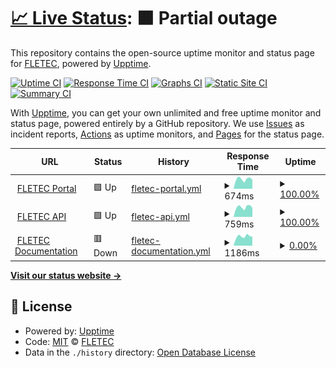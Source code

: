 # [📈 Live Status](https://status.fletec.io): <!--live status--> **🟧 Partial outage**

This repository contains the open-source uptime monitor and status page for [FLETEC](https://fletec.io), powered by [Upptime](https://github.com/upptime/upptime).

[![Uptime CI](https://github.com/fletec/fletec-upptime/workflows/Uptime%20CI/badge.svg)](https://github.com/fletec/fletec-upptime/actions?query=workflow%3A%22Uptime+CI%22)
[![Response Time CI](https://github.com/fletec/fletec-upptime/workflows/Response%20Time%20CI/badge.svg)](https://github.com/fletec/fletec-upptime/actions?query=workflow%3A%22Response+Time+CI%22)
[![Graphs CI](https://github.com/fletec/fletec-upptime/workflows/Graphs%20CI/badge.svg)](https://github.com/fletec/fletec-upptime/actions?query=workflow%3A%22Graphs+CI%22)
[![Static Site CI](https://github.com/fletec/fletec-upptime/workflows/Static%20Site%20CI/badge.svg)](https://github.com/fletec/fletec-upptime/actions?query=workflow%3A%22Static+Site+CI%22)
[![Summary CI](https://github.com/fletec/fletec-upptime/workflows/Summary%20CI/badge.svg)](https://github.com/fletec/fletec-upptime/actions?query=workflow%3A%22Summary+CI%22)

With [Upptime](https://upptime.js.org), you can get your own unlimited and free uptime monitor and status page, powered entirely by a GitHub repository. We use [Issues](https://github.com/fletec/fletec-upptime/issues) as incident reports, [Actions](https://github.com/fletec/fletec-upptime/actions) as uptime monitors, and [Pages](https://status.fletec.io) for the status page.

<!--start: status pages-->
<!-- This summary is generated by Upptime (https://github.com/upptime/upptime) -->
<!-- Do not edit this manually, your changes will be overwritten -->
<!-- prettier-ignore -->
| URL | Status | History | Response Time | Uptime |
| --- | ------ | ------- | ------------- | ------ |
| <img alt="" src="https://icons.duckduckgo.com/ip3/portal.fletec.io.ico" height="13"> [FLETEC Portal](https://portal.fletec.io) | 🟩 Up | [fletec-portal.yml](https://github.com/fletec/fletec-upptime/commits/HEAD/history/fletec-portal.yml) | <details><summary><img alt="Response time graph" src="./graphs/fletec-portal/response-time-week.png" height="20"> 674ms</summary><br><a href="https://status.fletec.io/history/fletec-portal"><img alt="Response time 567" src="https://img.shields.io/endpoint?url=https%3A%2F%2Fraw.githubusercontent.com%2Ffletec%2Ffletec-upptime%2FHEAD%2Fapi%2Ffletec-portal%2Fresponse-time.json"></a><br><a href="https://status.fletec.io/history/fletec-portal"><img alt="24-hour response time 946" src="https://img.shields.io/endpoint?url=https%3A%2F%2Fraw.githubusercontent.com%2Ffletec%2Ffletec-upptime%2FHEAD%2Fapi%2Ffletec-portal%2Fresponse-time-day.json"></a><br><a href="https://status.fletec.io/history/fletec-portal"><img alt="7-day response time 674" src="https://img.shields.io/endpoint?url=https%3A%2F%2Fraw.githubusercontent.com%2Ffletec%2Ffletec-upptime%2FHEAD%2Fapi%2Ffletec-portal%2Fresponse-time-week.json"></a><br><a href="https://status.fletec.io/history/fletec-portal"><img alt="30-day response time 598" src="https://img.shields.io/endpoint?url=https%3A%2F%2Fraw.githubusercontent.com%2Ffletec%2Ffletec-upptime%2FHEAD%2Fapi%2Ffletec-portal%2Fresponse-time-month.json"></a><br><a href="https://status.fletec.io/history/fletec-portal"><img alt="1-year response time 571" src="https://img.shields.io/endpoint?url=https%3A%2F%2Fraw.githubusercontent.com%2Ffletec%2Ffletec-upptime%2FHEAD%2Fapi%2Ffletec-portal%2Fresponse-time-year.json"></a></details> | <details><summary><a href="https://status.fletec.io/history/fletec-portal">100.00%</a></summary><a href="https://status.fletec.io/history/fletec-portal"><img alt="All-time uptime 100.00%" src="https://img.shields.io/endpoint?url=https%3A%2F%2Fraw.githubusercontent.com%2Ffletec%2Ffletec-upptime%2FHEAD%2Fapi%2Ffletec-portal%2Fuptime.json"></a><br><a href="https://status.fletec.io/history/fletec-portal"><img alt="24-hour uptime 100.00%" src="https://img.shields.io/endpoint?url=https%3A%2F%2Fraw.githubusercontent.com%2Ffletec%2Ffletec-upptime%2FHEAD%2Fapi%2Ffletec-portal%2Fuptime-day.json"></a><br><a href="https://status.fletec.io/history/fletec-portal"><img alt="7-day uptime 100.00%" src="https://img.shields.io/endpoint?url=https%3A%2F%2Fraw.githubusercontent.com%2Ffletec%2Ffletec-upptime%2FHEAD%2Fapi%2Ffletec-portal%2Fuptime-week.json"></a><br><a href="https://status.fletec.io/history/fletec-portal"><img alt="30-day uptime 100.00%" src="https://img.shields.io/endpoint?url=https%3A%2F%2Fraw.githubusercontent.com%2Ffletec%2Ffletec-upptime%2FHEAD%2Fapi%2Ffletec-portal%2Fuptime-month.json"></a><br><a href="https://status.fletec.io/history/fletec-portal"><img alt="1-year uptime 100.00%" src="https://img.shields.io/endpoint?url=https%3A%2F%2Fraw.githubusercontent.com%2Ffletec%2Ffletec-upptime%2FHEAD%2Fapi%2Ffletec-portal%2Fuptime-year.json"></a></details>
| <img alt="" src="https://icons.duckduckgo.com/ip3/api.fletec.io.ico" height="13"> [FLETEC API](https://api.fletec.io) | 🟩 Up | [fletec-api.yml](https://github.com/fletec/fletec-upptime/commits/HEAD/history/fletec-api.yml) | <details><summary><img alt="Response time graph" src="./graphs/fletec-api/response-time-week.png" height="20"> 759ms</summary><br><a href="https://status.fletec.io/history/fletec-api"><img alt="Response time 676" src="https://img.shields.io/endpoint?url=https%3A%2F%2Fraw.githubusercontent.com%2Ffletec%2Ffletec-upptime%2FHEAD%2Fapi%2Ffletec-api%2Fresponse-time.json"></a><br><a href="https://status.fletec.io/history/fletec-api"><img alt="24-hour response time 901" src="https://img.shields.io/endpoint?url=https%3A%2F%2Fraw.githubusercontent.com%2Ffletec%2Ffletec-upptime%2FHEAD%2Fapi%2Ffletec-api%2Fresponse-time-day.json"></a><br><a href="https://status.fletec.io/history/fletec-api"><img alt="7-day response time 759" src="https://img.shields.io/endpoint?url=https%3A%2F%2Fraw.githubusercontent.com%2Ffletec%2Ffletec-upptime%2FHEAD%2Fapi%2Ffletec-api%2Fresponse-time-week.json"></a><br><a href="https://status.fletec.io/history/fletec-api"><img alt="30-day response time 682" src="https://img.shields.io/endpoint?url=https%3A%2F%2Fraw.githubusercontent.com%2Ffletec%2Ffletec-upptime%2FHEAD%2Fapi%2Ffletec-api%2Fresponse-time-month.json"></a><br><a href="https://status.fletec.io/history/fletec-api"><img alt="1-year response time 676" src="https://img.shields.io/endpoint?url=https%3A%2F%2Fraw.githubusercontent.com%2Ffletec%2Ffletec-upptime%2FHEAD%2Fapi%2Ffletec-api%2Fresponse-time-year.json"></a></details> | <details><summary><a href="https://status.fletec.io/history/fletec-api">100.00%</a></summary><a href="https://status.fletec.io/history/fletec-api"><img alt="All-time uptime 100.00%" src="https://img.shields.io/endpoint?url=https%3A%2F%2Fraw.githubusercontent.com%2Ffletec%2Ffletec-upptime%2FHEAD%2Fapi%2Ffletec-api%2Fuptime.json"></a><br><a href="https://status.fletec.io/history/fletec-api"><img alt="24-hour uptime 100.00%" src="https://img.shields.io/endpoint?url=https%3A%2F%2Fraw.githubusercontent.com%2Ffletec%2Ffletec-upptime%2FHEAD%2Fapi%2Ffletec-api%2Fuptime-day.json"></a><br><a href="https://status.fletec.io/history/fletec-api"><img alt="7-day uptime 100.00%" src="https://img.shields.io/endpoint?url=https%3A%2F%2Fraw.githubusercontent.com%2Ffletec%2Ffletec-upptime%2FHEAD%2Fapi%2Ffletec-api%2Fuptime-week.json"></a><br><a href="https://status.fletec.io/history/fletec-api"><img alt="30-day uptime 100.00%" src="https://img.shields.io/endpoint?url=https%3A%2F%2Fraw.githubusercontent.com%2Ffletec%2Ffletec-upptime%2FHEAD%2Fapi%2Ffletec-api%2Fuptime-month.json"></a><br><a href="https://status.fletec.io/history/fletec-api"><img alt="1-year uptime 100.00%" src="https://img.shields.io/endpoint?url=https%3A%2F%2Fraw.githubusercontent.com%2Ffletec%2Ffletec-upptime%2FHEAD%2Fapi%2Ffletec-api%2Fuptime-year.json"></a></details>
| <img alt="" src="https://icons.duckduckgo.com/ip3/docs.fletec.io.ico" height="13"> [FLETEC Documentation](https://docs.fletec.io) | 🟥 Down | [fletec-documentation.yml](https://github.com/fletec/fletec-upptime/commits/HEAD/history/fletec-documentation.yml) | <details><summary><img alt="Response time graph" src="./graphs/fletec-documentation/response-time-week.png" height="20"> 1186ms</summary><br><a href="https://status.fletec.io/history/fletec-documentation"><img alt="Response time 1745" src="https://img.shields.io/endpoint?url=https%3A%2F%2Fraw.githubusercontent.com%2Ffletec%2Ffletec-upptime%2FHEAD%2Fapi%2Ffletec-documentation%2Fresponse-time.json"></a><br><a href="https://status.fletec.io/history/fletec-documentation"><img alt="24-hour response time 1271" src="https://img.shields.io/endpoint?url=https%3A%2F%2Fraw.githubusercontent.com%2Ffletec%2Ffletec-upptime%2FHEAD%2Fapi%2Ffletec-documentation%2Fresponse-time-day.json"></a><br><a href="https://status.fletec.io/history/fletec-documentation"><img alt="7-day response time 1186" src="https://img.shields.io/endpoint?url=https%3A%2F%2Fraw.githubusercontent.com%2Ffletec%2Ffletec-upptime%2FHEAD%2Fapi%2Ffletec-documentation%2Fresponse-time-week.json"></a><br><a href="https://status.fletec.io/history/fletec-documentation"><img alt="30-day response time 1109" src="https://img.shields.io/endpoint?url=https%3A%2F%2Fraw.githubusercontent.com%2Ffletec%2Ffletec-upptime%2FHEAD%2Fapi%2Ffletec-documentation%2Fresponse-time-month.json"></a><br><a href="https://status.fletec.io/history/fletec-documentation"><img alt="1-year response time 1709" src="https://img.shields.io/endpoint?url=https%3A%2F%2Fraw.githubusercontent.com%2Ffletec%2Ffletec-upptime%2FHEAD%2Fapi%2Ffletec-documentation%2Fresponse-time-year.json"></a></details> | <details><summary><a href="https://status.fletec.io/history/fletec-documentation">0.00%</a></summary><a href="https://status.fletec.io/history/fletec-documentation"><img alt="All-time uptime 90.97%" src="https://img.shields.io/endpoint?url=https%3A%2F%2Fraw.githubusercontent.com%2Ffletec%2Ffletec-upptime%2FHEAD%2Fapi%2Ffletec-documentation%2Fuptime.json"></a><br><a href="https://status.fletec.io/history/fletec-documentation"><img alt="24-hour uptime 0.00%" src="https://img.shields.io/endpoint?url=https%3A%2F%2Fraw.githubusercontent.com%2Ffletec%2Ffletec-upptime%2FHEAD%2Fapi%2Ffletec-documentation%2Fuptime-day.json"></a><br><a href="https://status.fletec.io/history/fletec-documentation"><img alt="7-day uptime 0.00%" src="https://img.shields.io/endpoint?url=https%3A%2F%2Fraw.githubusercontent.com%2Ffletec%2Ffletec-upptime%2FHEAD%2Fapi%2Ffletec-documentation%2Fuptime-week.json"></a><br><a href="https://status.fletec.io/history/fletec-documentation"><img alt="30-day uptime 0.00%" src="https://img.shields.io/endpoint?url=https%3A%2F%2Fraw.githubusercontent.com%2Ffletec%2Ffletec-upptime%2FHEAD%2Fapi%2Ffletec-documentation%2Fuptime-month.json"></a><br><a href="https://status.fletec.io/history/fletec-documentation"><img alt="1-year uptime 84.63%" src="https://img.shields.io/endpoint?url=https%3A%2F%2Fraw.githubusercontent.com%2Ffletec%2Ffletec-upptime%2FHEAD%2Fapi%2Ffletec-documentation%2Fuptime-year.json"></a></details>

<!--end: status pages-->

[**Visit our status website →**](https://status.fletec.io)

## 📄 License

- Powered by: [Upptime](https://github.com/upptime/upptime)
- Code: [MIT](./LICENSE) © [FLETEC](https://fletec.io)
- Data in the `./history` directory: [Open Database License](https://opendatacommons.org/licenses/odbl/1-0/)
